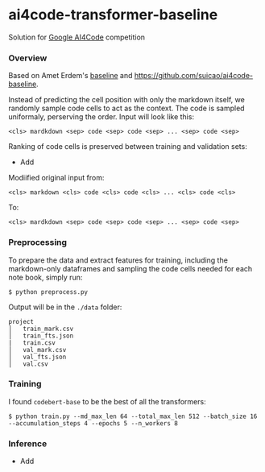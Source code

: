# ai4code-transformer-baseline

Solution for [Google AI4Code](https://www.kaggle.com/competitions/AI4Code) competition

### Overview
Based on Amet Erdem's [baseline](https://www.kaggle.com/code/aerdem4/ai4code-pytorch-distilbert-baseline) and https://github.com/suicao/ai4code-baseline. 

Instead of predicting the cell position with only the markdown itself, we randomly sample code cells to act as the context. The code is sampled uniformaly, perserving the order. Input will look like this:

```<cls> mardkdown <sep> code <sep> code <sep> ... <sep> code <sep>```

Ranking of code cells is preserved between training and validation sets:

- Add

Modiified original input from:

```<cls> markdown <cls> code <cls> code <cls> ... <cls> code <cls> ```

To:

```<cls> mardkdown <sep> code <sep> code <sep> ... <sep> code <sep> ```

### Preprocessing
To prepare the data and extract features for training, including the markdown-only dataframes and sampling the code cells needed for each note book, simply run:

```$ python preprocess.py```

Output will be in the ```./data``` folder:
```
project
│   train_mark.csv
│   train_fts.json   
|   train.csv
│   val_mark.csv
│   val_fts.json
│   val.csv
```

###  Training
I found ```codebert-base``` to be the best of all the transformers:

```$ python train.py --md_max_len 64 --total_max_len 512 --batch_size 16 --accumulation_steps 4 --epochs 5 --n_workers 8```

### Inference
- Add
